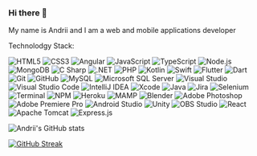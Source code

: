 ### Hi there 👋
My name is Andrii and I am a web and mobile applications developer 


Technolodgy Stack:

<p>
  <img alt="HTML5" src="https://img.shields.io/badge/HTML5-E34F26?logo=html5&logoColor=white&style=for-the-badge"/>
  <img alt="CSS3" src="https://img.shields.io/badge/CSS3-1572B6?logo=css3&logoColor=white&style=for-the-badge"/>
  <img alt="Angular" src="https://img.shields.io/badge/Angular-DD0031?logo=angular&logoColor=white&style=for-the-badge"/>
  <img alt="JavaScript" src="https://img.shields.io/badge/JavaScript-F7DF1E?logo=javascript&logoColor=white&style=for-the-badge"/>
  <img alt="TypeScript" src="https://img.shields.io/badge/TypeScript-3178C6?logo=typescript&logoColor=white&style=for-the-badge"/>
  <img alt="Node.js" src="https://img.shields.io/badge/Node.js-339933?logo=node.js&logoColor=white&style=for-the-badge"/>
  <img alt="MongoDB" src="https://img.shields.io/badge/MongoDB-47A248?logo=mongodb&logoColor=white&style=for-the-badge"/>
  <img alt="C Sharp" src="https://img.shields.io/badge/C Sharp-239120?logo=csharp&logoColor=white&style=for-the-badge"/>
  <img alt=".NET" src="https://img.shields.io/badge/.NET-512BD4?logo=.net&logoColor=white&style=for-the-badge"/>
  <img alt="PHP" src="https://img.shields.io/badge/php-777BB4?logo=php&logoColor=white&style=for-the-badge"/>
  <img alt="Kotlin" src="https://img.shields.io/badge/Kotlin-7F52FF?logo=kotlin&logoColor=white&style=for-the-badge"/>
  <img alt="Swift" src="https://img.shields.io/badge/Swift-F05138?logo=swift&logoColor=white&style=for-the-badge"/>
  <img alt="Flutter" src="https://img.shields.io/badge/Flutter-F05032?logo=flutter&logoColor=white&style=for-the-badge"/>
  <img alt="Dart" src="https://img.shields.io/badge/Dart-0175C2?logo=dart&logoColor=white&style=for-the-badge"/>
  <img alt="Git" src="https://img.shields.io/badge/Git-02569B?logo=git&logoColor=white&style=for-the-badge"/>
  <img alt="GitHub" src="https://img.shields.io/badge/GitHub-181717?logo=github&logoColor=white&style=for-the-badge"/>
  <img alt="MySQL" src="https://img.shields.io/badge/MySQL-4479A1?logo=mysql&logoColor=white&style=for-the-badge"/>
  <img alt="Microsoft SQL Server" src="https://img.shields.io/badge/Microsoft SQL Server-CC2927?logo=MicrosoftSQLServer&logoColor=white&style=for-the-badge"/>
  
  <img alt="Visual Studio" src="https://img.shields.io/badge/Visual Studio-5C2D91?logo=visualstudio&logoColor=white&style=for-the-badge"/>
  <img alt="Visual Studio Code" src="https://img.shields.io/badge/Visual Studio Code-007ACC?logo=visualstudiocode&logoColor=white&style=for-the-badge"/>
  
  <img alt="IntelliJ IDEA" src="https://img.shields.io/badge/IntelliJ IDEA-000000?logo=IntelliJ IDEA&logoColor=white&style=for-the-badge"/>
  <img alt="Xcode" src="https://img.shields.io/badge/Xcode-147EFB?logo=Xcode&logoColor=white&style=for-the-badge"/>
  <img alt="Java" src="https://img.shields.io/badge/Java-196D80?logo=java&logoColor=white&style=for-the-badge"/>
  <img alt="Jira" src="https://img.shields.io/badge/Jira-0052CC?logo=jira&logoColor=white&style=for-the-badge"/>
  <img alt="Selenium" src="https://img.shields.io/badge/Selenium-43B02A?logo=selenium&logoColor=white&style=for-the-badge"/>
  <img alt="Terminal" src="https://img.shields.io/badge/Terminal-4D4D4D?logo=Windows Terminal&logoColor=white&style=for-the-badge"/>
  
  
  <img alt="NPM" src="https://img.shields.io/badge/NPM-CB3837?logo=npm&logoColor=white&style=for-the-badge"/>
  <img alt="Heroku" src="https://img.shields.io/badge/Heroku-430098?logo=Heroku&logoColor=white&style=for-the-badge"/>
  <img alt="MAMP" src="https://img.shields.io/badge/MAMP-02749C?logo=mamp&logoColor=white&style=for-the-badge"/>
  
  <img alt="Blender" src="https://img.shields.io/badge/Blender-F5792A?logo=blender&logoColor=white&style=for-the-badge"/>
  <img alt="Adobe Photoshop" src="https://img.shields.io/badge/Adobe Photoshop-31A8FF?logo=adobephotoshop&logoColor=white&style=for-the-badge"/>
  <img alt="Adobe Premiere Pro" src="https://img.shields.io/badge/Adobe Premiere Pro-9999FF?logo=Adobe Premiere Pro&logoColor=white&style=for-the-badge"/>
  
  <img alt="Android Studio" src="https://img.shields.io/badge/Android Studio-3DDC84?logo=Android Studio&logoColor=white&style=for-the-badge"/>
  <img alt="Unity" src="https://img.shields.io/badge/Unity-FFFFFF?logo=Unity&logoColor=white&style=for-the-badge"/>
  <img alt="OBS Studio" src="https://img.shields.io/badge/OBS Studio-302E31?logo=OBS Studio&logoColor=white&style=for-the-badge"/>
  
  <img alt="React" src="https://img.shields.io/badge/React-61DAFB?logo=React&logoColor=white&style=for-the-badge"/>
  <img alt="Apache Tomcat" src="https://img.shields.io/badge/Apache Tomcat-F8DC75?logo=Apache Tomcat&logoColor=black&style=for-the-badge"/>
  <img alt="Express.js" src="https://img.shields.io/badge/Express.js-000000?logo=Express&logoColor=white&style=for-the-badge"/>
  
 </p>


![Andrii's GitHub stats](https://github-readme-stats.vercel.app/api?username=andriiDemchenko21&show_icons=true&theme=radical)

[![GitHub Streak](https://github-readme-streak-stats.herokuapp.com/?user=andriiDemchenko21)](https://git.io/streak-stats)
<!--
**andriiDemchenko21/andriiDemchenko21** is a ✨ _special_ ✨ repository because its `README.md` (this file) appears on your GitHub profile.

Here are some ideas to get you started:

- 🔭 I’m currently working on ...
- 🌱 I’m currently learning ...
- 👯 I’m looking to collaborate on ...
- 🤔 I’m looking for help with ...
- 💬 Ask me about ...
- 📫 How to reach me: ...
- 😄 Pronouns: ...
- ⚡ Fun fact: ...
-->
